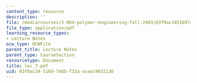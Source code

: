 ```yaml
---
content_type: resource
description: ''
file: /media/courses/3-064-polymer-engineering-fall-2003/03f9ac34516974dbf32aaceac9031136_lec_7.pdf
file_type: application/pdf
learning_resource_types:
- Lecture Notes
ocw_type: OCWFile
parent_title: Lecture Notes
parent_type: CourseSection
resourcetype: Document
title: lec_7.pdf
uid: 03f9ac34-5169-74db-f32a-aceac9031136
---
```

